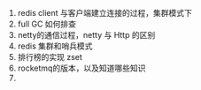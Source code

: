 
1. redis client 与客户端建立连接的过程，集群模式下
2. full GC 如何排查
3. netty的通信过程，netty 与 Http 的区别
4. redis 集群和哨兵模式
5. 排行榜的实现 zset
6. rocketmq的版本，以及知道哪些知识
7. 